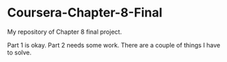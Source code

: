 # Coursera-Chapter-8-Final
My repository of Chapter 8 final project.

Part 1 is okay. Part 2 needs some work. There are a couple of things I have to solve. 
